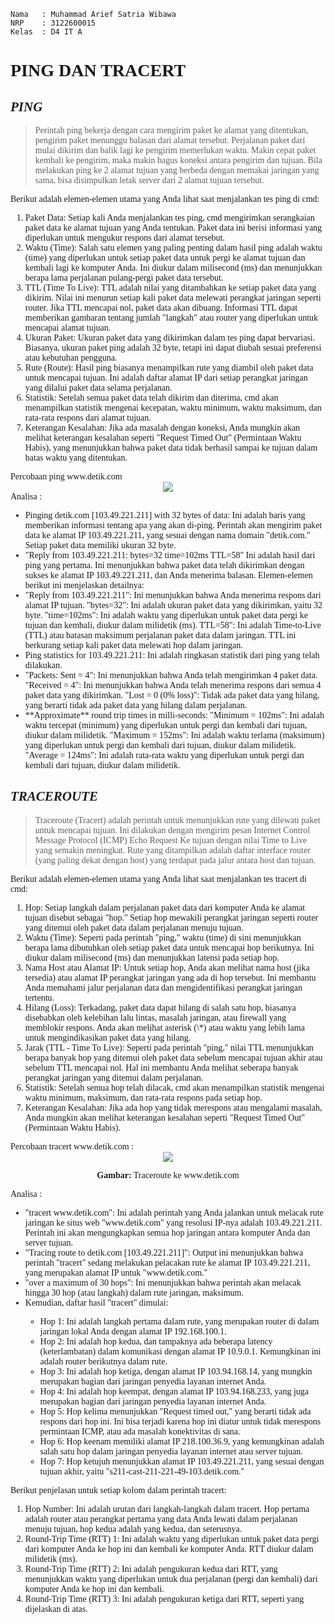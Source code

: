 ```Copy Code
Nama   : Muhammad Arief Satria Wibawa
NRP    : 3122600015
Kelas  : D4 IT A
```



**<h1 style="font-family:bahnschrift;">PING DAN TRACERT</h1>**

***<h2 style="font-family:bahnschrift;">PING</h2>***

> <div class ="isi" style="font-family:bahnschrift;"> Perintah ping bekerja dengan cara mengirim paket ke alamat yang ditentukan, pengirim paket menunggu balasan dari alamat tersebut. Perjalanan paket dari mulai dikirim dan balik lagi ke pengirim memerlukan waktu. Makin cepat paket kembali ke pengirim, maka makin bagus koneksi antara pengirim dan tujuan. Bila melakukan ping ke 2 alamat tujuan yang berbeda dengan memakai jaringan yang sama, bisa disimpulkan letak server dari 2 alamat tujuan tersebut.

<div class ="isi" style="font-family:bahnschrift;"> Berikut adalah elemen-elemen utama yang Anda lihat saat menjalankan tes ping di cmd:

1. <div class ="isi" style="font-family:bahnschrift;"> Paket Data: Setiap kali Anda menjalankan tes ping, cmd mengirimkan serangkaian paket data ke alamat tujuan yang Anda tentukan. Paket data ini berisi informasi yang diperlukan untuk mengukur respons dari alamat tersebut.

2. <div class ="isi" style="font-family:bahnschrift;"> Waktu (Time): Salah satu elemen yang paling penting dalam hasil ping adalah waktu (time) yang diperlukan untuk setiap paket data untuk pergi ke alamat tujuan dan kembali lagi ke komputer Anda. Ini diukur dalam milisecond (ms) dan menunjukkan berapa lama perjalanan pulang-pergi paket data tersebut.

3. <div class ="isi" style="font-family:bahnschrift;"> TTL (Time To Live): TTL adalah nilai yang ditambahkan ke setiap paket data yang dikirim. Nilai ini menurun setiap kali paket data melewati perangkat jaringan seperti router. Jika TTL mencapai nol, paket data akan dibuang. Informasi TTL dapat memberikan gambaran tentang jumlah "langkah" atau router yang diperlukan untuk mencapai alamat tujuan.

4. <div class ="isi" style="font-family:bahnschrift;"> Ukuran Paket: Ukuran paket data yang dikirimkan dalam tes ping dapat bervariasi. Biasanya, ukuran paket ping adalah 32 byte, tetapi ini dapat diubah sesuai preferensi atau kebutuhan pengguna.

5. <div class ="isi" style="font-family:bahnschrift;"> Rute (Route): Hasil ping biasanya menampilkan rute yang diambil oleh paket data untuk mencapai tujuan. Ini adalah daftar alamat IP dari setiap perangkat jaringan yang dilalui paket data selama perjalanan.

6. <div class ="isi" style="font-family:bahnschrift;"> Statistik: Setelah semua paket data telah dikirim dan diterima, cmd akan menampilkan statistik mengenai kecepatan, waktu minimum, waktu maksimum, dan rata-rata respons dari alamat tujuan.

7. <div class ="isi" style="font-family:bahnschrift;"> Keterangan Kesalahan: Jika ada masalah dengan koneksi, Anda mungkin akan melihat keterangan kesalahan seperti "Request Timed Out" (Permintaan Waktu Habis), yang menunjukkan bahwa paket data tidak berhasil sampai ke tujuan dalam batas waktu yang ditentukan.

<div class ="isi" style="font-family:bahnschrift;"> Percobaan ping www.detik.com

<div align="center">
    <img src="assets/ping1.png">
</div>

<div class ="isi" style="font-family:bahnschrift;"> Analisa :

- <div class ="isi" style="font-family:bahnschrift;"> Pinging detik.com [103.49.221.211] with 32 bytes of data: Ini adalah baris yang memberikan informasi tentang apa yang akan di-ping. Perintah akan mengirim paket data ke alamat IP 103.49.221.211, yang sesuai dengan nama domain "detik.com." Setiap paket data memiliki ukuran 32 byte.

- <div class ="isi" style="font-family:bahnschrift;"> "Reply from 103.49.221.211: bytes=32 time=102ms TTL=58" Ini adalah hasil dari ping yang pertama. Ini menunjukkan bahwa paket data telah dikirimkan dengan sukses ke alamat IP 103.49.221.211, dan Anda menerima balasan. Elemen-elemen berikut ini menjelaskan detailnya:

- <div class ="isi" style="font-family:bahnschrift;"> "Reply from 103.49.221.211": Ini menunjukkan bahwa Anda menerima respons dari alamat IP tujuan. "bytes=32": Ini adalah ukuran paket data yang dikirimkan, yaitu 32 byte. "time=102ms": Ini adalah waktu yang diperlukan untuk paket data pergi ke tujuan dan kembali, diukur dalam milidetik (ms). TTL=58": Ini adalah Time-to-Live (TTL) atau batasan maksimum perjalanan paket data dalam jaringan. TTL ini berkurang setiap kali paket data melewati hop dalam jaringan.

- <div class ="isi" style="font-family:bahnschrift;"> Ping statistics for 103.49.221.211: Ini adalah ringkasan statistik dari ping yang telah dilakukan.

- <div class ="isi" style="font-family:bahnschrift;"> "Packets: Sent = 4": Ini menunjukkan bahwa Anda telah mengirimkan 4 paket data. "Received = 4": Ini menunjukkan bahwa Anda telah menerima respons dari semua 4 paket data yang dikirimkan. "Lost = 0 (0% loss)": Tidak ada paket data yang hilang, yang berarti tidak ada paket data yang hilang dalam perjalanan.

- <div class ="isi" style="font-family:bahnschrift;"> **Approximate** round trip times in milli-seconds:
  "Minimum = 102ms": Ini adalah waktu tercepat (minimum) yang diperlukan untuk pergi dan kembali dari tujuan, diukur dalam milidetik.
  "Maximum = 152ms": Ini adalah waktu terlama (maksimum) yang diperlukan untuk pergi dan kembali dari tujuan, diukur dalam milidetik. "Average = 124ms": Ini adalah rata-rata waktu yang diperlukan untuk pergi dan kembali dari tujuan, diukur dalam milidetik.

***<h2 style="font-family:bahnschrift;">TRACEROUTE</h2>***

> <div class ="isi" style="font-family:bahnschrift;"> Traceroute (Tracert) adalah perintah untuk menunjukkan rute yang dilewati paket untuk mencapai tujuan. Ini dilakukan dengan mengirim pesan Internet Control Message Protocol (ICMP) Echo Request Ke tujuan dengan nilai Time to Live yang semakin meningkat. Rute yang ditampilkan adalah daftar interface router (yang paling dekat dengan host) yang terdapat pada jalur antara host dan tujuan.

<div class ="isi" style="font-family:bahnschrift;"> Berikut adalah elemen-elemen utama yang Anda lihat saat menjalankan tes tracert di cmd:

1. <div class ="isi" style="font-family:bahnschrift;"> Hop: Setiap langkah dalam perjalanan paket data dari komputer Anda ke alamat tujuan disebut sebagai "hop." Setiap hop mewakili perangkat jaringan seperti router yang ditemui oleh paket data dalam perjalanan menuju tujuan.

2. <div class ="isi" style="font-family:bahnschrift;"> Waktu (Time): Seperti pada perintah "ping," waktu (time) di sini menunjukkan berapa lama dibutuhkan oleh setiap paket data untuk mencapai hop berikutnya. Ini diukur dalam milisecond (ms) dan menunjukkan latensi pada setiap hop.

3. <div class ="isi" style="font-family:bahnschrift;"> Nama Host atau Alamat IP: Untuk setiap hop, Anda akan melihat nama host (jika tersedia) atau alamat IP perangkat jaringan yang ada di hop tersebut. Ini membantu Anda memahami jalur perjalanan data dan mengidentifikasi perangkat jaringan tertentu.

4. <div class ="isi" style="font-family:bahnschrift;"> Hilang (Loss): Terkadang, paket data dapat hilang di salah satu hop, biasanya disebabkan oleh kelebihan lalu lintas, masalah jaringan, atau firewall yang memblokir respons. Anda akan melihat asterisk (\*) atau waktu yang lebih lama untuk mengindikasikan paket data yang hilang.

5. <div class ="isi" style="font-family:bahnschrift;"> Jarak (TTL - Time To Live): Seperti pada perintah "ping," nilai TTL menunjukkan berapa banyak hop yang ditemui oleh paket data sebelum mencapai tujuan akhir atau sebelum TTL mencapai nol. Hal ini membantu Anda melihat seberapa banyak perangkat jaringan yang ditemui dalam perjalanan.

6. <div class ="isi" style="font-family:bahnschrift;"> Statistik: Setelah semua hop telah dilacak, cmd akan menampilkan statistik mengenai waktu minimum, maksimum, dan rata-rata respons pada setiap hop.

7. <div class ="isi" style="font-family:bahnschrift;"> Keterangan Kesalahan: Jika ada hop yang tidak merespons atau mengalami masalah, Anda mungkin akan melihat keterangan kesalahan seperti "Request Timed Out" (Permintaan Waktu Habis).

<div class ="isi" style="font-family:bahnschrift;"> Percobaan tracert www.detik.com : 
<br>
<div align="center">
    <img src="assets/tracert1.png">
    <p><strong>Gambar:</strong> Traceroute ke www.detik.com</p>
</div>

<div class ="isi" style="font-family:bahnschrift;"> Analisa :

- <div class ="isi" style="font-family:bahnschrift;"> "tracert www.detik.com": Ini adalah perintah yang Anda jalankan untuk melacak rute jaringan ke situs web "www.detik.com" yang resolusi IP-nya adalah 103.49.221.211. Perintah ini akan mengungkapkan semua hop jaringan antara komputer Anda dan server tujuan.

- <div class ="isi" style="font-family:bahnschrift;"> "Tracing route to detik.com [103.49.221.211]": Output ini menunjukkan bahwa perintah "tracert" sedang melakukan pelacakan rute ke alamat IP 103.49.221.211, yang merupakan alamat IP untuk "www.detik.com."

- <div class ="isi" style="font-family:bahnschrift;"> "over a maximum of 30 hops": Ini menunjukkan bahwa perintah akan melacak hingga 30 hop (atau langkah) dalam rute jaringan, maksimum.

- <div class ="isi" style="font-family:bahnschrift;"> Kemudian, daftar hasil "tracert" dimulai:

    - <div class ="isi" style="font-family:bahnschrift;"> Hop 1: Ini adalah langkah pertama dalam rute, yang merupakan router di dalam jaringan lokal Anda dengan alamat IP 192.168.100.1.

    - <div class ="isi" style="font-family:bahnschrift;"> Hop 2: Ini adalah hop kedua, dan tampaknya ada beberapa latency (keterlambatan) dalam komunikasi dengan alamat IP 10.9.0.1. Kemungkinan ini adalah router berikutnya dalam rute.

    - <div class ="isi" style="font-family:bahnschrift;"> Hop 3: Ini adalah hop ketiga, dengan alamat IP 103.94.168.14, yang mungkin merupakan bagian dari jaringan penyedia layanan internet Anda.

    - <div class ="isi" style="font-family:bahnschrift;"> Hop 4: Ini adalah hop keempat, dengan alamat IP 103.94.168.233, yang juga merupakan bagian dari jaringan penyedia layanan internet Anda.

    - <div class ="isi" style="font-family:bahnschrift;"> Hop 5: Hop kelima menunjukkan "Request timed out," yang berarti tidak ada respons dari hop ini. Ini bisa terjadi karena hop ini diatur untuk tidak merespons permintaan ICMP, atau ada masalah konektivitas di sana.

    - <div class ="isi" style="font-family:bahnschrift;"> Hop 6: Hop keenam memiliki alamat IP 218.100.36.9, yang kemungkinan adalah salah satu hop dalam jaringan penyedia layanan internet atau server tujuan.

    - <div class ="isi" style="font-family:bahnschrift;"> Hop 7: Hop ketujuh menunjukkan alamat IP 103.49.221.211, yang sesuai dengan tujuan akhir, yaitu "s211-cast-211-221-49-103.detik.com."

<div class ="isi" style="font-family:bahnschrift;"> Berikut penjelasan untuk setiap kolom dalam perintah tracert:

1. <div class ="isi" style="font-family:bahnschrift;"> Hop Number: Ini adalah urutan dari langkah-langkah dalam tracert. Hop pertama adalah router atau perangkat pertama yang data Anda lewati dalam perjalanan menuju tujuan, hop kedua adalah yang kedua, dan seterusnya.

2. <div class ="isi" style="font-family:bahnschrift;"> Round-Trip Time (RTT) 1: Ini adalah waktu yang diperlukan untuk paket data pergi dari komputer Anda ke hop ini dan kembali ke komputer Anda. RTT diukur dalam milidetik (ms).

3. <div class ="isi" style="font-family:bahnschrift;"> Round-Trip Time (RTT) 2: Ini adalah pengukuran kedua dari RTT, yang menunjukkan waktu yang diperlukan untuk dua perjalanan (pergi dan kembali) dari komputer Anda ke hop ini dan kembali.

4. <div class ="isi" style="font-family:bahnschrift;"> Round-Trip Time (RTT) 3: Ini adalah pengukuran ketiga dari RTT, seperti yang dijelaskan di atas.
